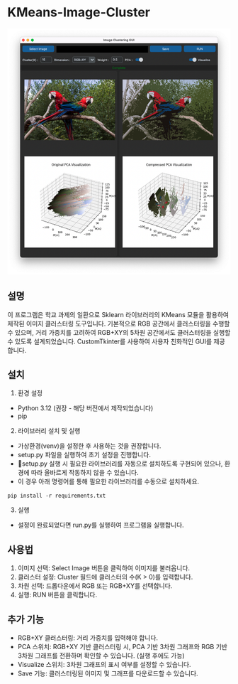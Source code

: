 # KMeans-Image-Cluster

![sample_image](sample_image.png)

## 설명
이 프로그램은 학교 과제의 일환으로 Sklearn 라이브러리의 KMeans 모듈을 활용하여 제작된 이미지 클러스터링 도구입니다.
기본적으로 RGB 공간에서 클러스터링을 수행할 수 있으며, 거리 가중치를 고려하여 RGB+XY의 5차원 공간에서도 클러스터링을 실행할 수 있도록 설계되었습니다.
CustomTkinter를 사용하여 사용자 친화적인 GUI를 제공합니다.

## 설치
1. 환경 설정
- Python 3.12 (권장 - 해당 버전에서 제작되었습니다)
- pip
2. 라이브러리 설치 및 실행
- 가상환경(venv)을 설정한 후 사용하는 것을 권장합니다.
- setup.py 파일을 실행하여 초기 설정을 진행합니다.
- setup.py 실행 시 필요한 라이브러리를 자동으로 설치하도록 구현되어 있으나, 환경에 따라 올바르게 작동하지 않을 수 있습니다.
- 이 경우 아래 명령어를 통해 필요한 라이브러리를 수동으로 설치하세요.
```
pip install -r requirements.txt
```
3. 실행
- 설정이 완료되었다면 run.py를 실행하여 프로그램을 실행합니다.

## 사용법
1. 이미지 선택: Select Image 버튼을 클릭하여 이미지를 불러옵니다.
2. 클러스터 설정: Cluster 필드에 클러스터의 수(K > 0)를 입력합니다.
3. 차원 선택: 드롭다운에서 RGB 또는 RGB+XY를 선택합니다.
4. 실행: RUN 버튼을 클릭합니다.

## 추가 기능
- RGB+XY 클러스터링: 거리 가중치를 입력해야 합니다.
- PCA 스위치: RGB+XY 기반 클러스터링 시, PCA 기반 3차원 그래프와 RGB 기반 3차원 그래프를 전환하며 확인할 수 있습니다. (실행 후에도 가능)
- Visualize 스위치: 3차원 그래프의 표시 여부를 설정할 수 있습니다.
- Save 기능: 클러스터링된 이미지 및 그래프를 다운로드할 수 있습니다.
